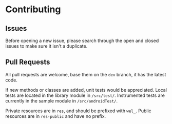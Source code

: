 Contributing
============

Issues
------

Before opening a new issue, please search through the open and closed issues to make sure it isn't a duplicate.

Pull Requests
-------------

All pull requests are welcome, base them on the `dev` branch, it has the latest code.

If new methods or classes are added, unit tests would be appreciated. Local tests are located in the library module in `/src/test/`. Instrumented tests are currently in the sample module in `/src/androidTest/`.

Private resources are in `res`, and should be prefixed with `wel_`. Public resources are in `res-public` and have no prefix.
